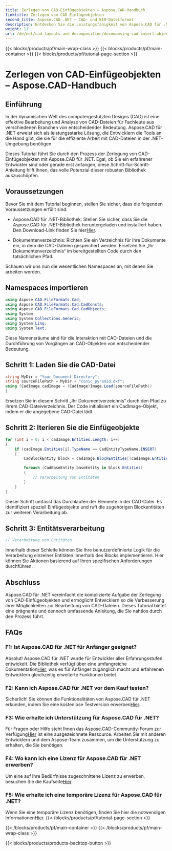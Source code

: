 ```yaml
---
title: Zerlegen von CAD-Einfügeobjekten – Aspose.CAD-Handbuch
linktitle: Zerlegen von CAD-Einfügeobjekten
second_title: Aspose.CAD .NET – CAD- und BIM-Dateiformat
description: Entdecken Sie die Leistungsfähigkeit von Aspose.CAD für .NET mit unserer Schritt-für-Schritt-Anleitung zum Zerlegen von CAD-Einfügeobjekten.
weight: 11
url: /de/net/cad-layouts-and-decomposition/decomposing-cad-insert-objects/
---
```


{{< blocks/products/pf/main-wrap-class >}}
{{< blocks/products/pf/main-container >}}
{{< blocks/products/pf/tutorial-page-section >}}

# Zerlegen von CAD-Einfügeobjekten – Aspose.CAD-Handbuch

## Einführung

In der dynamischen Welt des computergestützten Designs (CAD) ist eine effektive Bearbeitung und Analyse von CAD-Dateien für Fachleute aus verschiedenen Branchen von entscheidender Bedeutung. Aspose.CAD für .NET erweist sich als leistungsstarke Lösung, die Entwicklern die Tools an die Hand gibt, die sie für die effiziente Arbeit mit CAD-Dateien in der .NET-Umgebung benötigen.

Dieses Tutorial führt Sie durch den Prozess der Zerlegung von CAD-Einfügeobjekten mit Aspose.CAD für .NET. Egal, ob Sie ein erfahrener Entwickler sind oder gerade erst anfangen, diese Schritt-für-Schritt-Anleitung hilft Ihnen, das volle Potenzial dieser robusten Bibliothek auszuschöpfen.

## Voraussetzungen

Bevor Sie mit dem Tutorial beginnen, stellen Sie sicher, dass die folgenden Voraussetzungen erfüllt sind:

-  Aspose.CAD für .NET-Bibliothek: Stellen Sie sicher, dass Sie die Aspose.CAD für .NET-Bibliothek heruntergeladen und installiert haben. Den Download-Link finden Sie hier[Hier](https://releases.aspose.com/cad/net/).

- Dokumentenverzeichnis: Richten Sie ein Verzeichnis für Ihre Dokumente ein, in dem die CAD-Dateien gespeichert werden. Ersetzen Sie „Ihr Dokumentenverzeichnis“ im bereitgestellten Code durch den tatsächlichen Pfad.

Schauen wir uns nun die wesentlichen Namespaces an, mit denen Sie arbeiten werden.

## Namespaces importieren

```csharp
using Aspose.CAD.FileFormats.Cad;
using Aspose.CAD.FileFormats.Cad.CadConsts;
using Aspose.CAD.FileFormats.Cad.CadObjects;
using System;
using System.Collections.Generic;
using System.Linq;
using System.Text;
```

Diese Namensräume sind für die Interaktion mit CAD-Dateien und die Durchführung von Vorgängen an CAD-Objekten von entscheidender Bedeutung.

## Schritt 1: Laden Sie die CAD-Datei

```csharp
string MyDir = "Your Document Directory";
string sourceFilePath = MyDir + "conic_pyramid.dxf";
using (CadImage cadImage = (CadImage)Image.Load(sourceFilePath))
{
```

Ersetzen Sie in diesem Schritt „Ihr Dokumentverzeichnis“ durch den Pfad zu Ihrem CAD-Dateiverzeichnis. Der Code initialisiert ein CadImage-Objekt, indem er die angegebene CAD-Datei lädt.

## Schritt 2: Iterieren Sie die Einfügeobjekte

```csharp
for (int i = 0; i < cadImage.Entities.Length; i++)
{
    if (cadImage.Entities[i].TypeName == CadEntityTypeName.INSERT)
    {
        CadBlockEntity block = cadImage.BlockEntities[(cadImage.Entities[i] as CadInsertObject).Name];

        foreach (CadBaseEntity baseEntity in block.Entities)
        {
            // Verarbeitung von Entitäten
        }
    }
}
```

Dieser Schritt umfasst das Durchlaufen der Elemente in der CAD-Datei. Es identifiziert speziell Einfügeobjekte und ruft die zugehörigen Blockentitäten zur weiteren Verarbeitung ab.

## Schritt 3: Entitätsverarbeitung

```csharp
// Verarbeitung von Entitäten
```

Innerhalb dieser Schleife können Sie Ihre benutzerdefinierte Logik für die Verarbeitung einzelner Entitäten innerhalb des Blocks implementieren. Hier können Sie Aktionen basierend auf Ihren spezifischen Anforderungen durchführen.

## Abschluss

Aspose.CAD für .NET vereinfacht die komplizierte Aufgabe der Zerlegung von CAD-Einfügeobjekten und ermöglicht Entwicklern so die Verbesserung ihrer Möglichkeiten zur Bearbeitung von CAD-Dateien. Dieses Tutorial bietet eine prägnante und dennoch umfassende Anleitung, die Sie nahtlos durch den Prozess führt.

## FAQs

### F1: Ist Aspose.CAD für .NET für Anfänger geeignet?

 Absolut! Aspose.CAD für .NET wurde für Entwickler aller Erfahrungsstufen entwickelt. Die Bibliothek verfügt über eine umfangreiche Dokumentation[Hier](https://reference.aspose.com/cad/net/), was es für Anfänger zugänglich macht und erfahrenen Entwicklern gleichzeitig erweiterte Funktionen bietet.

### F2: Kann ich Aspose.CAD für .NET vor dem Kauf testen?

 Sicherlich! Sie können die Funktionalitäten von Aspose.CAD für .NET erkunden, indem Sie eine kostenlose Testversion erwerben[Hier](https://releases.aspose.com/).

### F3: Wie erhalte ich Unterstützung für Aspose.CAD für .NET?

 Für Fragen oder Hilfe steht Ihnen das Aspose.CAD-Community-Forum zur Verfügung[Hier](https://forum.aspose.com/c/cad/19) ist eine ausgezeichnete Ressource. Arbeiten Sie mit anderen Entwicklern und dem Aspose-Team zusammen, um die Unterstützung zu erhalten, die Sie benötigen.

### F4: Wo kann ich eine Lizenz für Aspose.CAD für .NET erwerben?

Um eine auf Ihre Bedürfnisse zugeschnittene Lizenz zu erwerben, besuchen Sie die Kaufseite[Hier](https://purchase.aspose.com/buy).

### F5: Wie erhalte ich eine temporäre Lizenz für Aspose.CAD für .NET?

 Wenn Sie eine temporäre Lizenz benötigen, finden Sie hier die notwendigen Informationen[Hier](https://purchase.aspose.com/temporary-license/).
{{< /blocks/products/pf/tutorial-page-section >}}

{{< /blocks/products/pf/main-container >}}
{{< /blocks/products/pf/main-wrap-class >}}

{{< blocks/products/products-backtop-button >}}
